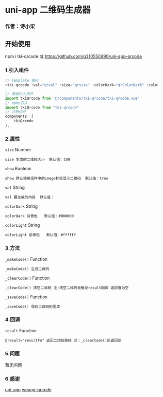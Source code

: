 # uni-app 二维码生成器
### 作者：诗小柒


## 开始使用

npm i tki-qrcode
或
https://github.com/q310550690/uni-app-qrcode 

### 1.引入组件
```javascript
// template 使用
<tki-qrcode :val="qrval" :size="qrsize" :colorDark="qrColorDark" :colorLight="qrColorLight" ref="qrcode" @result="qrR"></tki-qrcode>

// 普通引入组件
import tkiQrcode from '@/components/tki-qrcode/tki-qrcode.vue'
// npmy引入
import tkiQrcode from "tki-qrcode"
// 注册组件
components: {
    tkiQrcode
},
```

### 2.属性
`size` Number
```
size 生成的二维码大小  默认值：100
```
`show` Boolean
```
show 默认使用组件中的image标签显示二维码  默认值：true
```
`val` String
```
val 要生成的内容  默认值：
```
`colorDark` String 
```
colorDark 背景色   默认值：#000000
```
`colorLight` String 
```
colorLight 前景色   默认值：#ffffff
```

### 3.方法
`_makeCode()` Function
```
_makeCode() 生成二维码
```
`_clearCode()` Function
```
_clearCode() 清空二维码 注:清空二维码会触发result回调 返回值为空
```
`_saveCode()` Function
```
_saveCode() 保存二维码到图库
```

### 4.回调
`result` Function
```
@result="resultFn" 返回二维码路径 注：_clearCode()后返回空
```

### 5.问题
暂无问题

### 6.感谢

[uni-app](https://uniapp.dcloud.io/ "uni-app")
[weapp-qrcode](https://github.com/tomfriwel/weapp-qrcode "weapp-qrcode")